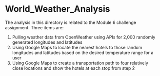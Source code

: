 # World_Weather_Analysis

The analysis in this directory is related to the Module 6 challenge assignment.  Three items are:

1. Pulling weather data from OpenWeather using APIs for 2,000 randomly generated longitudes and latitudes
2. Using Google Maps to locate the nearest hotels to those random longitudes and latitudes based on the desired temperature range for a user
3. Using Google Maps to create a transportation path to four relatively close locations and show the hotels at each stop from step 2
